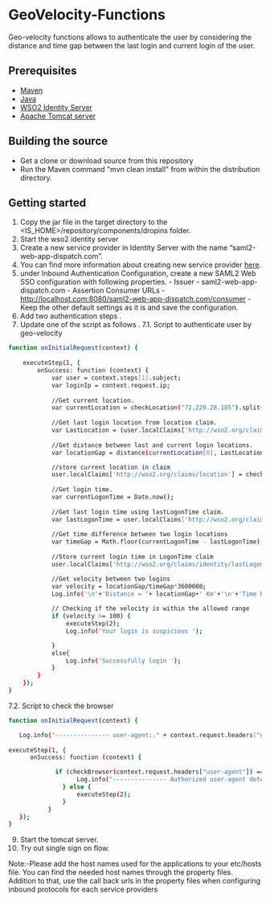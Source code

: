 # GeoVelocity-Functions
Geo-velocity functions allows to authenticate the user by considering the distance and time gap between the last login and current login of the user.
## [](https://github.com/wso2/samples-is/tree/master/conditional-auth-sample#prerequisites)Prerequisites
-   [Maven](https://maven.apache.org/download.cgi)
-   [Java](http://www.oracle.com/technetwork/java/javase/downloads)
-   [WSO2 Identity Server](https://wso2.com/identity-and-access-management)
-   [Apache Tomcat server](https://tomcat.apache.org/download-80.cgi)
## Building the source

  - Get a clone or download source from this repository
  - Run the Maven command "mvn clean install" from within the distribution directory.

## Getting started

  1. Copy the jar file in the target directory to the <IS_HOME>/repository/components/dropins folder.
  2. Start the wso2 identity server
  3. Create a new service provider in Identity Server with the name “saml2-web-app-dispatch.com”. 
  4. You can find more information about creating new service provider [here](https://docs.wso2.com/display/IS560/Adding+and+Configuring+a+Service+Provider). 
5.  under Inbound Authentication Configuration, create a new SAML2 Web SSO configuration with following properties. 
					- Issuer - saml2-web-app-dispatch.com
					- Assertion Consumer URLs - http://localhost.com:8080/saml2-web-app-dispatch.com/consumer 
					- Keep the other default settings as it is and save the configuration.
6. Add two authentication steps .
7. Update  one of the script as follows                                                                                                        .
7.1. Script to authenticate user by geo-velocity
```sh
function onInitialRequest(context) {
  	
    executeStep(1, {
        onSuccess: function (context) {
            var user = context.steps[1].subject;
            var loginIp = context.request.ip;
		  
		  	//Get current location.
		  	var currentLocation = checkLocation("72.229.28.185").split(" ");
		  
		  	//Get last login location from location claim.
		  	var LastLocation = (user.localClaims['http://wso2.org/claims/location']).split(" ");
		  
		  	//Get distance between last and current login locations.
		  	var locationGap = distance(currentLocation[0], LastLocation[0], currentLocation[1], LastLocation[1]);

		  	//store current location in claim
		    user.localClaims['http://wso2.org/claims/location'] = checkLocation("72.229.28.185");
		  
		  	//Get login time.
		  	var currentLogonTime = Date.now();
		  
		  	//Get last login time using lastLogonTime claim.
		  	var lastLogonTime = user.localClaims['http://wso2.org/claims/identity/lastLogonTime'];
		  
		  	//Get time difference between two login locations
		  	var timeGap = Math.floor(currentLogonTime - lastLogonTime);
		  
		  	//Store current login time in LogonTime claim
		  	user.localClaims['http://wso2.org/claims/identity/lastLogonTime'] = currentLogonTime;

		  	//Get velocity between two logins
		  	var velocity = locationGap/timeGap*3600000;
		  	Log.info('\n'+'Distance = '+ locationGap+' Km'+'\n'+'Time Difference = '+timeGap+' ms'+'\n'+'Geo-velocity= '+velocity+' Km/h');
		  
		  	// Checking if the velocity is within the allowed range
            if (velocity >= 100) {
                executeStep(2);
			  	Log.info('Your login is suspicious ');

            }
		  	else{
			  	Log.info('Successfully login ');
			}
        }
    });
}
```
7.2.  Script to check the browser
```sh
function onInitialRequest(context) {

   Log.info("--------------- user-agent:." + context.request.headers["user-agent"]);
  
executeStep(1, {
      onSuccess: function (context) {

             if (checkBrowser(context.request.headers["user-agent"]) == 'chrome') {
                   Log.info("--------------- Authorized user-agent detected.");
               } else {
                   executeStep(2);
               }
           }
   });
}
```
9. Start the tomcat server.
10. Try out single sign on flow.

Note:-Please add the host names used for the applications to your etc/hosts file. You can find the needed host names through the property files. Addition to that, use the call back urls in the property files when configuring inbound protocols for each service providers

